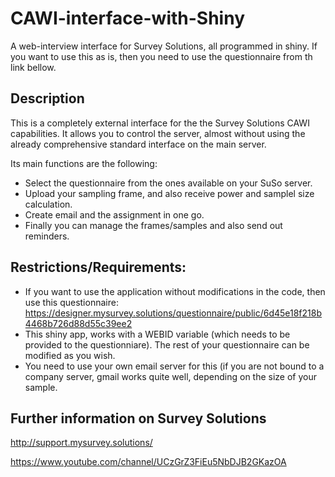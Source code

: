 # CAWI-interface-with-Shiny
A web-interview interface for Survey Solutions, all programmed in shiny. If you want to use this as is, then you need to use the questionnaire from th link bellow. 

## Description

This is a completely external interface for the the Survey Solutions CAWI capabilities. It allows you to control the server, almost without using the
already comprehensive standard interface on the main server. 

Its main functions are the following:

* Select the questionnaire from the ones available on your SuSo server.
* Upload your sampling frame, and also receive power and samplel size calculation.
* Create email and the assignment in one go.
* Finally you can manage the frames/samples and also send out reminders.


## Restrictions/Requirements:
* If you want to use the application without modifications in the code, then use this questionnaire:      https://designer.mysurvey.solutions/questionnaire/public/6d45e18f218b4468b726d88d55c39ee2
* This shiny app, works with a WEBID variable (which needs to be provided to the questionniare). The rest of your questionnaire can be modified as you wish.
* You need to use your own email server for this (if you are not bound to a company server, gmail works quite well, depending on the size of your sample.

## Further information on Survey Solutions
http://support.mysurvey.solutions/

https://www.youtube.com/channel/UCzGrZ3FiEu5NbDJB2GKazOA





